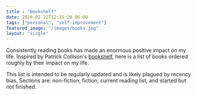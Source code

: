 ```yaml
---
title : "Bookshelf"
date: 2020-02-22T12:15:20-06:00
tags: ["personal", "self-improvement"]
featured_image: "/images/books.jpg"
layout: "single"
---
```


Consistently reading books has made an enormous positive impact on my life.
Inspired by Patrick Collison's [bookshelf](https://patrickcollison.com/bookshelf),
here is a list of books ordered roughly by their impact on my life.

This list is intended to be regularly updated and is likely plagued by recency bias.
Sections are: non-fiction, fiction, current reading list, and started but not finished.